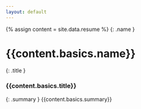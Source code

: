 ```yaml
---
layout: default
---
```

{% assign content = site.data.resume %}
{: .name }
# {{content.basics.name}}

{: .title }
### {{content.basics.title}}

{: .summary }
{{content.basics.summary}}

